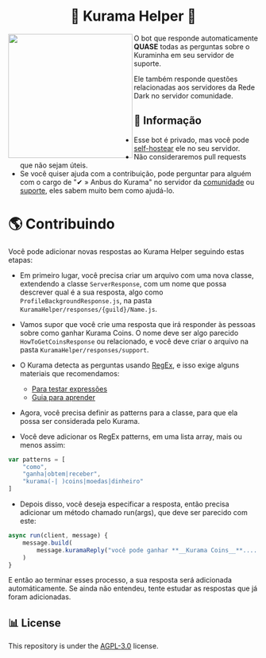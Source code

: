 <h1 align="center">🦊 Kurama Helper 🦊</h1>
<img height="250" src="https://media.discordapp.net/attachments/702463514467368980/822457695529467935/kurama_lurk_compled.png" align="left">

O bot que responde automaticamente **QUASE** todas as perguntas sobre o Kuraminha em seu servidor de suporte.

Ele também responde questões relacionadas aos servidores da Rede Dark no servidor comunidade.

## 📅 Informação

* Esse bot é privado, mas você pode [self-hostear](https://en.wikipedia.org/wiki/Self-hosting_(web_services)) ele no seu servidor.
* Não consideraremos pull requests que não sejam úteis.
* Se você quiser ajuda com a contribuição, pode perguntar para alguém com o cargo de "✔ » Anbus do Kurama" no servidor da [comunidade](https://discord.gg/rededark) ou [suporte](), eles sabem muito bem como ajudá-lo.

# 🌎 Contribuindo

Você pode adicionar novas respostas ao Kurama Helper seguindo estas etapas:

* Em primeiro lugar, você precisa criar um arquivo com uma nova classe, extendendo a classe `ServerResponse`, com um nome que possa descrever qual é a sua resposta, algo como `ProfileBackgroundResponse.js`, na pasta `KuramaHelper/responses/{guild}/Name.js`.

* Vamos supor que você crie uma resposta que irá responder às pessoas sobre como ganhar Kurama Coins. O nome deve ser algo parecido `HowToGetCoinsResponse` ou relacionado, e você deve criar o arquivo na pasta `KuramaHelper/responses/support`.

* O Kurama detecta as perguntas usando [RegEx](https://en.wikipedia.org/wiki/Regular_expression), e isso exige alguns materiais que recomendamos:

    * [Para testar expressões](https://regex101.com/)
    * [Guia para aprender](https://medium.com/@alexandreservian/regex-um-guia-pratico-para-express%C3%B5es-regulares-1ac5fa4dd39f)

* Agora, você precisa definir as patterns para a classe, para que ela possa ser considerada pelo Kurama.

* Você deve adicionar os RegEx patterns, em uma lista array, mais ou menos assim:

```js
var patterns = [
	"como",
	"ganha|obtem|receber",
	"kurama(-| )coins|moedas|dinheiro"
]
```

* Depois disso, você deseja especificar a resposta, então precisa adicionar um método chamado run(args), que deve ser parecido com este:

```js
async run(client, message) {
    message.build(
        message.kuramaReply("você pode ganhar **__Kurama Coins__**.... Dormindo! Ksksks brincadeirinha! Existe uma maneira muito simples de ganhar **__Kurama Coins__**, apenas coletando daily! E você pode gastar por exemplo, apostando `^-^`!", "737016551433043998")
    )
}
```

E então ao terminar esses processo, a sua resposta será adicionada automáticamente. Se ainda não entendeu, tente estudar as respostas que já foram adicionadas.

## 📊 License

This repository is under the [AGPL-3.0](https://github.com/KuraminhaBot/KuramaHelper/blob/main/LICENSE) license.